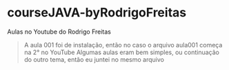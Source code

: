 # courseJAVA-byRodrigoFreitas

Aulas no Youtube do Rodrigo Freitas

> A aula 001 foi de instalação, então no caso o arquivo aula001 começa na 2° no YouTube 
> Algumas aulas eram bem simples, ou continuação do outro tema, então eu juntei no mesmo arquivo